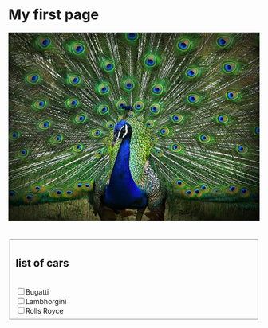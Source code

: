 <html>
 <head></head> 
 <body> 
  <h1><b> My first page</b></h1> 
  <img src="images.jpeg" title="Peacock">
    <br>
      <br>
        <br>
 <form>
   <fieldset>
     <lengend><h2>list of cars</h2></lengend ><br>
       <input type="checkbox">Bugatti<br>
         <input type="checkbox">Lambhorgini<br>
           <input type="checkbox">Rolls Royce
     </fieldset >
   </form>
 </body>
</html>
